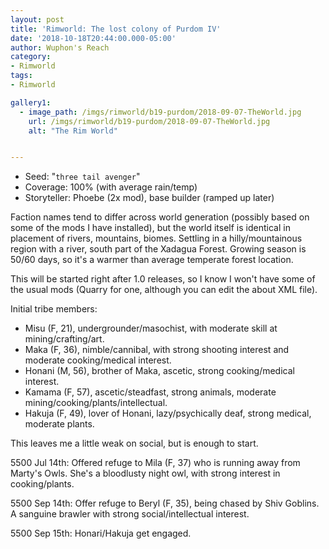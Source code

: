 ```yaml
---
layout: post
title: 'Rimworld: The lost colony of Purdom IV'
date: '2018-10-18T20:44:00.000-05:00'
author: Wuphon's Reach
category:
- Rimworld
tags:
- Rimworld

gallery1:
  - image_path: /imgs/rimworld/b19-purdom/2018-09-07-TheWorld.jpg
    url: /imgs/rimworld/b19-purdom/2018-09-07-TheWorld.jpg
    alt: "The Rim World"


---
```


- Seed: "`three tail avenger`"
- Coverage: 100% (with average rain/temp)
- Storyteller: Phoebe (2x mod), base builder (ramped up later)

Faction names tend to differ across world generation (possibly based on some of the mods I have installed), but the world itself is identical in placement of rivers, mountains, biomes.  Settling in a hilly/mountainous region with a river, south part of the Xadagua Forest.  Growing season is 50/60 days, so it's a warmer than average temperate forest location.

This will be started right after 1.0 releases, so I know I won't have some of the usual mods (Quarry for one, although you can edit the about XML file).

Initial tribe members:

- Misu (F, 21), undergrounder/masochist, with moderate skill at mining/crafting/art.
- Maka (F, 36), nimble/cannibal, with strong shooting interest and moderate cooking/medical interest.
- Honani (M, 56), brother of Maka, ascetic, strong cooking/medical interest.
- Kamama (F, 57), ascetic/steadfast, strong animals, moderate mining/cooking/plants/intellectual.
- Hakuja (F, 49), lover of Honani, lazy/psychically deaf, strong medical, moderate plants.

This leaves me a little weak on social, but is enough to start.

5500 Jul 14th: Offered refuge to Mila (F, 37) who is running away from Marty's Owls.  She's a bloodlusty night owl, with strong interest in cooking/plants.

5500 Sep 14th: Offer refuge to Beryl (F, 35), being chased by Shiv Goblins.  A sanguine brawler with strong social/intellectual interest.

5500 Sep 15th: Honari/Hakuja get engaged.




